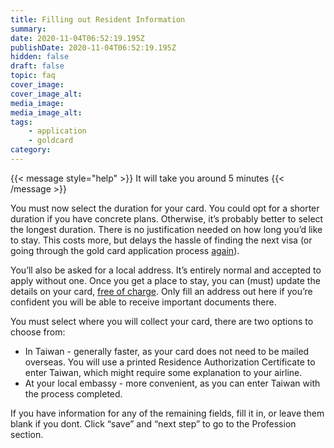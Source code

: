 ```yaml
---
title: Filling out Resident Information
summary:
date: 2020-11-04T06:52:19.195Z
publishDate: 2020-11-04T06:52:19.195Z
hidden: false
draft: false
topic: faq
cover_image:
cover_image_alt:
media_image:
media_image_alt:
tags:
    - application
    - goldcard
category:
---
```


{{< message style="help" >}}
It will take you around 5 minutes
{{< /message >}}

You must now select the duration for your card. You could opt for a shorter duration if you have concrete plans. Otherwise, it’s probably better to select the longest duration. There is no justification needed on how long you’d like to stay. This costs more, but delays the hassle of finding the next visa (or going through the gold card application process [again](https://taiwangoldcard.com/goldcard-holders-faq/validity/)).

You’ll also be asked for a local address. It’s entirely normal and accepted to apply without one. Once you get a place to stay, you can (must) update the details on your card, [free of charge](https://taiwangoldcard.com/goldcard-holders-faq/life-in-taiwan/#what-happens-if-i-change-my-address). Only fill an address out here if you’re confident you will be able to receive important documents there.

You must select where you will collect your card, there are two options to choose from:

- In Taiwan - generally faster, as your card does not need to be mailed overseas. You will use a printed Residence Authorization Certificate to enter Taiwan, which might require some explanation to your airline.
- At your local embassy - more convenient, as you can enter Taiwan with the process completed.

If you have information for any of the remaining fields, fill it in, or leave them blank if you dont. Click “save” and “next step” to go to the Profession section.